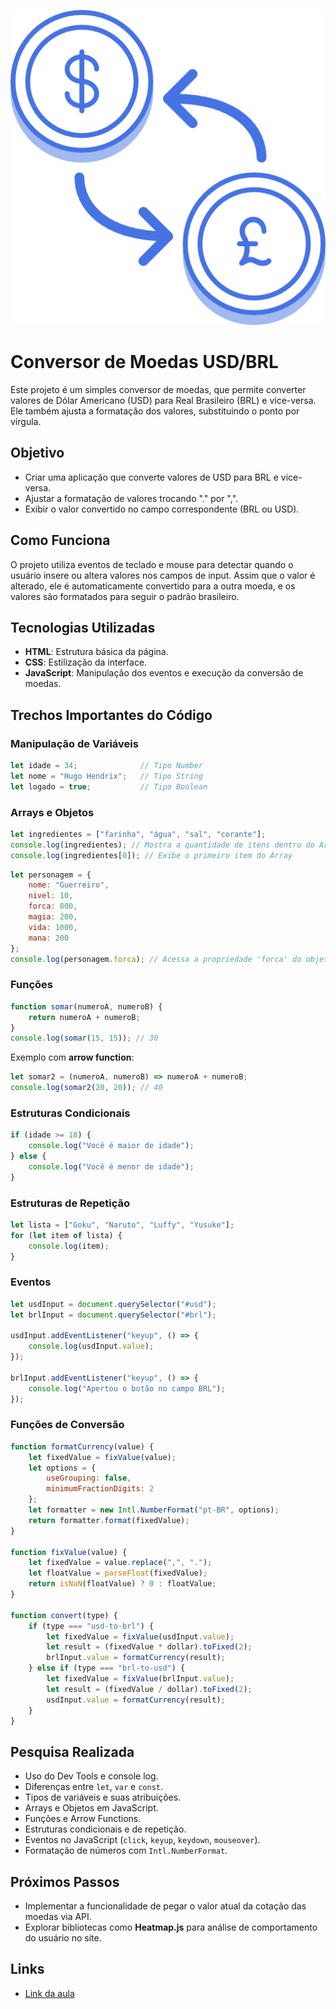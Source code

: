![alt text](image-2.png)


# Conversor de Moedas USD/BRL

Este projeto é um simples conversor de moedas, que permite converter valores de Dólar Americano (USD) para Real Brasileiro (BRL) e vice-versa. Ele também ajusta a formatação dos valores, substituindo o ponto por vírgula.

## Objetivo

- Criar uma aplicação que converte valores de USD para BRL e vice-versa.
- Ajustar a formatação de valores trocando "." por ",".
- Exibir o valor convertido no campo correspondente (BRL ou USD).

## Como Funciona

O projeto utiliza eventos de teclado e mouse para detectar quando o usuário insere ou altera valores nos campos de input. Assim que o valor é alterado, ele é automaticamente convertido para a outra moeda, e os valores são formatados para seguir o padrão brasileiro.

## Tecnologias Utilizadas

- **HTML**: Estrutura básica da página.
- **CSS**: Estilização da interface.
- **JavaScript**: Manipulação dos eventos e execução da conversão de moedas.

## Trechos Importantes do Código

### Manipulação de Variáveis

```js
let idade = 34;              // Tipo Number
let nome = "Hugo Hendrix";   // Tipo String
let logado = true;           // Tipo Boolean
```

### Arrays e Objetos

```js
let ingredientes = ["farinha", "água", "sal", "corante"];
console.log(ingredientes); // Mostra a quantidade de itens dentro do Array e seu conteúdo
console.log(ingredientes[0]); // Exibe o primeiro item do Array
```

```js
let personagem = {
    nome: "Guerreiro",
    nivel: 10,
    forca: 800,
    magia: 200,
    vida: 1000,
    mana: 200
};
console.log(personagem.forca); // Acessa a propriedade 'forca' do objeto 'personagem'
```

### Funções

```js
function somar(numeroA, numeroB) {
    return numeroA + numeroB;
}
console.log(somar(15, 15)); // 30
```

Exemplo com **arrow function**:

```js
let somar2 = (numeroA, numeroB) => numeroA + numeroB;
console.log(somar2(20, 20)); // 40
```

### Estruturas Condicionais

```js
if (idade >= 18) {
    console.log("Você é maior de idade");
} else {
    console.log("Você é menor de idade");
}
```

### Estruturas de Repetição

```js
let lista = ["Goku", "Naruto", "Luffy", "Yusuke"];
for (let item of lista) {
    console.log(item);
}
```

### Eventos

```js
let usdInput = document.querySelector("#usd");
let brlInput = document.querySelector("#brl");

usdInput.addEventListener("keyup", () => {
    console.log(usdInput.value);
});

brlInput.addEventListener("keyup", () => {
    console.log("Apertou o botão no campo BRL");
});
```

### Funções de Conversão

```js
function formatCurrency(value) {
    let fixedValue = fixValue(value);
    let options = {
        useGrouping: false,
        minimumFractionDigits: 2
    };
    let formatter = new Intl.NumberFormat("pt-BR", options);
    return formatter.format(fixedValue);
}

function fixValue(value) {
    let fixedValue = value.replace(",", ".");
    let floatValue = parseFloat(fixedValue);
    return isNaN(floatValue) ? 0 : floatValue;
}

function convert(type) {
    if (type === "usd-to-brl") {
        let fixedValue = fixValue(usdInput.value);
        let result = (fixedValue * dollar).toFixed(2);
        brlInput.value = formatCurrency(result);
    } else if (type === "brl-to-usd") {
        let fixedValue = fixValue(brlInput.value);
        let result = (fixedValue / dollar).toFixed(2);
        usdInput.value = formatCurrency(result);
    }
}
```

## Pesquisa Realizada

- Uso do Dev Tools e console log.
- Diferenças entre `let`, `var` e `const`.
- Tipos de variáveis e suas atribuições.
- Arrays e Objetos em JavaScript.
- Funções e Arrow Functions.
- Estruturas condicionais e de repetição.
- Eventos no JavaScript (`click`, `keyup`, `keydown`, `mouseover`).
- Formatação de números com `Intl.NumberFormat`.

## Próximos Passos

- Implementar a funcionalidade de pegar o valor atual da cotação das moedas via API.
- Explorar bibliotecas como **Heatmap.js** para análise de comportamento do usuário no site.

## Links

- [Link da aula](https://lp.b7web.com.br/aulajs-v)




